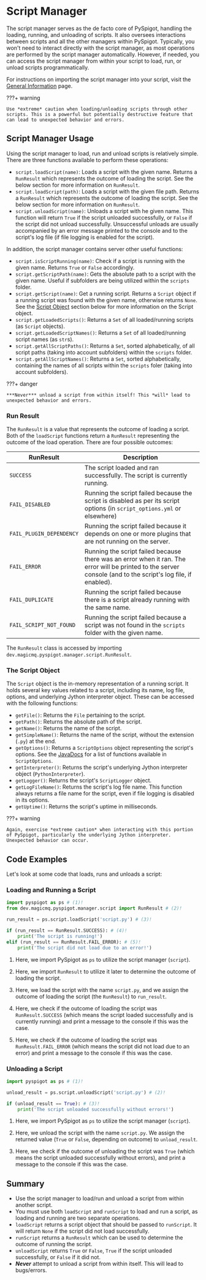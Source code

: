 # Script Manager

The script manager serves as the de facto core of PySpigot, handling the loading, running, and unloading of scripts. It also oversees interactions between scripts and all the other managers within PySpigot. Typically, you won't need to interact directly with the script manager, as most operations are performed by the script manager automatically. However, if needed, you can access the script manager from within your script to load, run, or unload scripts programmatically.

For instructions on importing the script manager into your script, visit the [General Information](usage.md) page.

???+ warning

	Use *extreme* caution when loading/unloading scripts through other scripts. This is a powerful but potentially destructive feature that can lead to unexpected behavior and errors.

## Script Manager Usage

Using the script manager to load, run and unload scripts is relatively simple. There are three functions available to perform these operations:

- `script.loadScript(name)`: Loads a script with the given name. Returns a `RunResult` which represents the outcome of loading the script. See the below section for more information on `RunResult`.
- `script.loadScript(path)`: Loads a script with the given file path. Returns a `RunResult` which represents the outcome of loading the script. See the below section for more information on `RunResult`.
- `script.unloadScript(name)`: Unloads a script with he given name. This function will return `True` if the script unloaded successfully, or `False` if the script did not unload successfully. Unsuccessful unloads are usually accompanied by an error message printed to the console and to the script's log file (if file logging is enabled for the script).

In addition, the script manager contains server other useful functions:

- `script.isScriptRunning(name)`: Check if a script is running with the given name. Returns `True` or `False` accordingly.
- `script.getScriptPath(name)`: Gets the absolute path to a script with the given name. Useful if subfolders are being utilized within the `scripts` folder.
- `script.getScript(name)`: Get a running script. Returns a `Script` object if a running script was found with the given name, otherwise returns `None`. See the [Script Object](#the-script-object) section below for more information on the Script object.
- `script.getLoadedScripts()`: Returns a `Set` of all loaded/running scripts (as `Script` objects).
- `script.getLoadedScriptNames()`: Returns a `Set` of all loaded/running script names (as `str`s).
- `script.getAllScriptPaths()`: Returns a `Set`, sorted alphabetically, of all script paths (taking into account subfolders) within the `scripts` folder. 
- `script.getAllScriptNames()`: Returns a `Set`, sorted alphabetically, containing the names of all scripts within the `scripts` foler (taking into account subfolders).

???+ danger 

	***Never*** unload a script from within itself! This *will* lead to unexpected behavior and errors.

### Run Result

The `RunResult` is a value that represents the outcome of loading a script. Both of the `loadScript` functions return a `RunResult` representing the outcome of the load operation. There are four possible outcomes:

| RunResult                | Description                                                                                                                                                   |
| ------------------------ | ------------------------------------------------------------------------------------------------------------------------------------------------------------- |
| `SUCCESS`                | The script loaded and ran successfully. The script is currently running.                                                                                      |
| `FAIL_DISABLED`          | Running the script failed because the script is disabled as per its script options (in `script_options.yml` or elsewhere)                                     |
| `FAIL_PLUGIN_DEPENDENCY` | Running the script failed because it depends on one or more plugins that are not running on the server.                                                       |
| `FAIL_ERROR`             | Running the script failed because there was an error when it ran. The error will be printed to the server console (and to the script's log file, if enabled). |
| `FAIL_DUPLICATE`         | Running the script failed because there is a script already running with the same name.                                                                       |
| `FAIL_SCRIPT_NOT_FOUND`  | Running the script failed because a script was not found in the `scripts` folder with the given name.                                                         |

The `RunResult` class is accessed by importing `dev.magicmq.pyspigot.manager.script.RunResult`.

### The Script Object

The `Script` object is the in-memory representation of a running script. It holds several key values related to a script, including its name, log file, options, and underlying Jython interpreter object. These can be accessed with the following functions:

- `getFile()`: Returns the `File` pertaining to the script.
- `getPath()`: Returns the absolute path of the script.
- `getName()`: Returns the name of the script.
- `getSimpleName()`: Returns the name of the script, without the extension (`.py`) at the end.
- `getOptions()`: Returns a `ScriptOptions` object representing the script's options. See the [JavaDocs](https://javadocs.magicmq.dev/pyspigot/dev/magicmq/pyspigot/manager/script/ScriptOptions.html) for a list of functions available in `ScriptOptions`.
- `getInterpreter()`: Returns the script's underlying Jython interpreter object (`PythonInterpreter`).
- `getLogger()`: Returns the script's `ScriptLogger` object.
- `getLogFileName()`: Returns the script's log file name. This function always returns a file name for the script, even if file logging is disabled in its options.
- `getUptime()`: Returns the script's uptime in milliseconds.

???+ warning

	Again, exercise *extreme caution* when interacting with this portion of PySpigot, particularly the underlying Jython interpreter. Unexpected behavior can occur.

## Code Examples

Let's look at some code that loads, runs and unloads a script:

### Loading and Running a Script

``` py linenums="1"
import pyspigot as ps # (1)!
from dev.magicmq.pyspigot.manager.script import RunResult # (2)!

run_result = ps.script.loadScript('script.py') # (3)!

if (run_result == RunResult.SUCCESS): # (4)!
	print('The script is running!')
elif (run_result == RunResult.FAIL_ERROR): # (5)!
	print('The script did not load due to an error!')
```

1. Here, we import PySpigot as `ps` to utilize the script manager (`script`).

2. Here, we import `RunResult` to utilize it later to determine the outcome of loading the script.

3. Here, we load the script with the name `script.py`, and we assign the outcome of loading the script (the `RunResult`) to `run_result`.

4. Here, we check if the outcome of loading the script was `RunResult.SUCCESS` (which means the script loaded successfully and is currently running) and print a message to the console if this was the case.

5. Here, we check if the outcome of loading the script was `RunResult.FAIL_ERROR` (which means the script did not load due to an error) and print a message to the console if this was the case.

### Unloading a Script

``` py linenums="1"
import pyspigot as ps # (1)!

unload_result = ps.script.unloadScript('script.py') # (2)!

if (unload_result == True): # (3)!
	print('The script unloaded successfully without errors!')
```

1. Here, we import PySpigot as `ps` to utilize the script manager (`script`).

2. Here, we unload the script with the name `script.py`. We assign the returned value (`True` or `False`, depending on outcome) to `unload_result`.

3. Here, we check if the outcome of unloading the script was `True` (which means the script unloaded successfully without errors), and print a message to the console if this was the case.

## Summary

- Use the script manager to load/run and unload a script from within another script.
- You must use both `loadScript` and `runScript` to load and run a script, as loading and running are two separate operations.
- `loadScript` returns a script object that should be passed to `runScript`. It will return `None` if the script did not load successfully.
- `runScript` returns a `RunResult` which can be used to determine the outcome of running the script.
- `unloadScript` returns `True` or `False`, `True` if the script unloaded successfully, or `False` if it did not.
- ***Never*** attempt to unload a script from within itself. This will lead to bugs/errors.